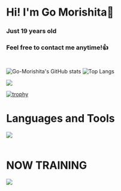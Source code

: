 # Hi! I'm Go Morishita👋
### Just 19 years old 
### Feel free to contact me anytime!👍
#
![Go-Morishita's GitHub stats](https://github-readme-stats.vercel.app/api?username=Go-Morishita&show_icons=true&theme=react)
![Top Langs](https://github-readme-stats.vercel.app/api/top-langs/?username=Go-Morishita&layout=compact&theme=react)

![](http://github-profile-summary-cards.vercel.app/api/cards/profile-details?username=Go-Morishita&theme=react)

[![trophy](https://github-profile-trophy.vercel.app/?username=Go-Morishita&theme=react)](https://github.com/ryo-ma/github-profile-trophy)

# Languages and Tools

<img src="https://skillicons.dev/icons?i=react,vite,bootstrap,vercel,html,css,js,typescript,c,java" /> <br /><br />
  
# NOW TRAINING

<img src="https://skillicons.dev/icons?i=next,firebase" /> <br /><br />
